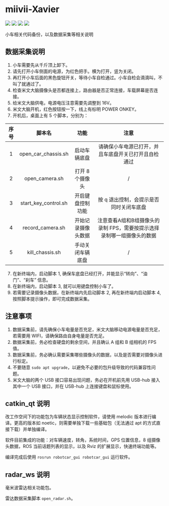 # miivii-Xavier

![](https://img.shields.io/badge/ROS-workspaces-yellow) ![](https://img.shields.io/badge/C%2B%2B-11-brightgreen) ![](https://img.shields.io/badge/Python-3-blue) ![](https://img.shields.io/badge/Qt-5-green)

小车相关代码备份，以及数据采集等相关说明

## 数据采集说明

1. 小车需要先从千斤顶上卸下。
2. 请先打开小车侧面的电源，为红色把手。横为打开，竖为关闭。
3. 再打开小车后面的黑色旋钮开关，等待小车自检通过。小车自检会滴滴叫，不叫了就通过了。
4. 检查米文大脑摄像头是否都连接上，路由器是否正常连接，车载屏幕是否连接。
4. 给米文大脑供电，电源电压注意需要先调整到 16V。
5. 米文大脑开机，红色按钮按一下，线上有标明 POWER ONKEY。
6. 开机后，桌面上有 5 个脚本，分别为：

|序号|脚本名|功能|注意|
|:---:|:---:|:---:|:---:|
|1|open_car_chassis.sh|启动车辆底盘|请确保小车电源已打开，并且车底盘开关已打开且自检通过|
|2|open_camera.sh|打开 8 个摄像头|/|
|3|start_key_control.sh|开启键盘控制功能|按 q 退出控制，会提示是否同时关闭车底盘|
|4|record_camera.sh|开始记录摄像头数据|注意查看A组和B组摄像头的录制 FPS，需要按提示选择录制哪一组摄像头的数据|
|5|kill_chassis.sh|手动关闭车辆底盘|/|

7. 在新终端内，启动脚本 1, 确保车底盘已经打开，并能显示“转向”、“油门”、“刹车” 信息。
8. 在新终端内，启动脚本 3, 就可以用键盘控制小车了。
9. 若需要记录摄像头数据，在新终端内先启动脚本 2, 再在新终端内启动脚本 4, 按照脚本提示操作，即可完成数据采集。


## 注意事项

1. 数据采集前，请先确保小车电量是否充足，米文大脑移动电源电量是否充足，若需要用 WIFI，请确保路由自身电量是否充足。
2. 数据采集前，务必检查硬盘的剩余空间，并且确认 A 组和 B 组相机的 FPS值。
3. 数据采集前，务必确认需要采集哪些摄像头的数据，以及是否需要对摄像头进行标定。
4. 不要随意 `sudo apt upgrade`，以避免不必要的包升级导致的代码兼容性问题。
5. 米文大脑的两个 USB 接口容易出现问题，务必在开机前先用 USB-hub 接入其中一个 USB 接口，并在 USB-hub 上连接键盘和鼠标使用。


## catkin_qt 说明

改工作空间下的功能包为车辆状态显示控制软件，请使用 melodic 版本进行编译。更高的版本如 noetic，则需要单独下载一些基础包（无法通过 apt 的方式直接下载）并单独编译。

软件目前集成的功能：对车辆速度，转角，系统时间，GPS 位置信息，8 组摄像头数据，ROS 当前话题列表的显示，以及 Rviz 的扩展显示，快速终端功能等。

编译完成后使用 `rosrun robotcar_gui robotcar_gui` 运行软件。


## radar_ws 说明

毫米波雷达相关功能包。

雷达数据采集脚本 `open_radar.sh`。






